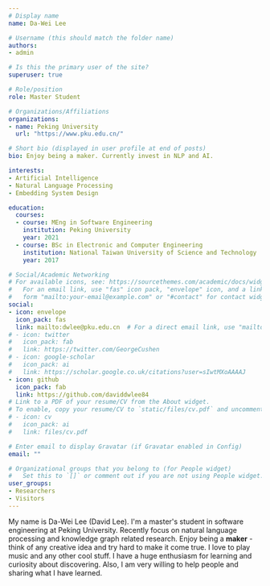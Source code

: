 ```yaml
---
# Display name
name: Da-Wei Lee

# Username (this should match the folder name)
authors:
- admin

# Is this the primary user of the site?
superuser: true

# Role/position
role: Master Student

# Organizations/Affiliations
organizations:
- name: Peking University
  url: "https://www.pku.edu.cn/"

# Short bio (displayed in user profile at end of posts)
bio: Enjoy being a maker. Currently invest in NLP and AI.

interests:
- Artificial Intelligence
- Natural Language Processing
- Embedding System Design

education:
  courses:
  - course: MEng in Software Engineering
    institution: Peking University
    year: 2021
  - course: BSc in Electronic and Computer Engineering
    institution: National Taiwan University of Science and Technology
    year: 2017

# Social/Academic Networking
# For available icons, see: https://sourcethemes.com/academic/docs/widgets/#icons
#   For an email link, use "fas" icon pack, "envelope" icon, and a link in the
#   form "mailto:your-email@example.com" or "#contact" for contact widget.
social:
- icon: envelope
  icon_pack: fas
  link: mailto:dwlee@pku.edu.cn  # For a direct email link, use "mailto:test@example.org".
# - icon: twitter
#   icon_pack: fab
#   link: https://twitter.com/GeorgeCushen
# - icon: google-scholar
#   icon_pack: ai
#   link: https://scholar.google.co.uk/citations?user=sIwtMXoAAAAJ
- icon: github
  icon_pack: fab
  link: https://github.com/daviddwlee84
# Link to a PDF of your resume/CV from the About widget.
# To enable, copy your resume/CV to `static/files/cv.pdf` and uncomment the lines below.  
# - icon: cv
#   icon_pack: ai
#   link: files/cv.pdf

# Enter email to display Gravatar (if Gravatar enabled in Config)
email: ""

# Organizational groups that you belong to (for People widget)
#   Set this to `[]` or comment out if you are not using People widget.  
user_groups:
- Researchers
- Visitors
---
```


My name is Da-Wei Lee (David Lee). I'm a master's student in software engineering at Peking University. Recently focus on natural language processing and knowledge graph related research. Enjoy being a **maker** - think of any creative idea and try hard to make it come true. I love to play music and any other cool stuff. I have a huge enthusiasm for learning and curiosity about discovering. Also, I am very willing to help people and sharing what I have learned.
